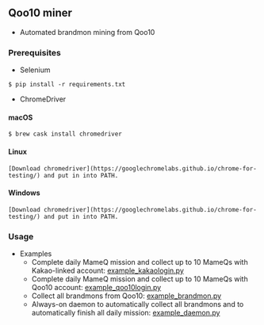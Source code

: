 ## Qoo10 miner

* Automated brandmon mining from Qoo10

### Prerequisites

* Selenium
```
$ pip install -r requirements.txt
```
* ChromeDriver
#### macOS
```
$ brew cask install chromedriver
```
#### Linux
```
[Download chromedriver](https://googlechromelabs.github.io/chrome-for-testing/) and put in into PATH.
```
#### Windows
```
[Download chromedriver](https://googlechromelabs.github.io/chrome-for-testing/) and put in into PATH.
```

### Usage

* Examples
  * Complete daily MameQ mission and collect up to 10 MameQs with Kakao-linked account: [example_kakaologin.py](example_kakaologin.py)
  * Complete daily MameQ mission and collect up to 10 MameQs with Qoo10 account: [example_qoo10login.py](example_qoo10login.py)
  * Collect all brandmons from Qoo10: [example_brandmon.py](example_brandmon.py)
  * Always-on daemon to automatically collect all brandmons and to automatically finish all daily mission: [example_daemon.py](example_daemon.py)
